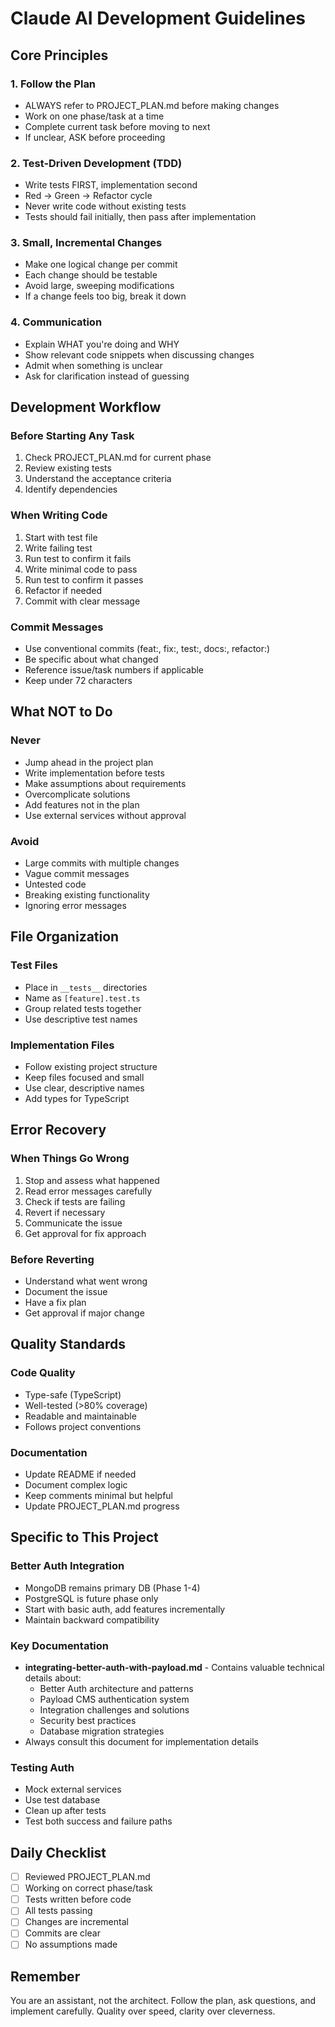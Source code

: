 # Claude AI Development Guidelines

## Core Principles

### 1. Follow the Plan
- ALWAYS refer to PROJECT_PLAN.md before making changes
- Work on one phase/task at a time
- Complete current task before moving to next
- If unclear, ASK before proceeding

### 2. Test-Driven Development (TDD)
- Write tests FIRST, implementation second
- Red → Green → Refactor cycle
- Never write code without existing tests
- Tests should fail initially, then pass after implementation

### 3. Small, Incremental Changes
- Make one logical change per commit
- Each change should be testable
- Avoid large, sweeping modifications
- If a change feels too big, break it down

### 4. Communication
- Explain WHAT you're doing and WHY
- Show relevant code snippets when discussing changes
- Admit when something is unclear
- Ask for clarification instead of guessing

## Development Workflow

### Before Starting Any Task
1. Check PROJECT_PLAN.md for current phase
2. Review existing tests
3. Understand the acceptance criteria
4. Identify dependencies

### When Writing Code
1. Start with test file
2. Write failing test
3. Run test to confirm it fails
4. Write minimal code to pass
5. Run test to confirm it passes
6. Refactor if needed
7. Commit with clear message

### Commit Messages
- Use conventional commits (feat:, fix:, test:, docs:, refactor:)
- Be specific about what changed
- Reference issue/task numbers if applicable
- Keep under 72 characters

## What NOT to Do

### Never
- Jump ahead in the project plan
- Write implementation before tests
- Make assumptions about requirements
- Overcomplicate solutions
- Add features not in the plan
- Use external services without approval

### Avoid
- Large commits with multiple changes
- Vague commit messages
- Untested code
- Breaking existing functionality
- Ignoring error messages

## File Organization

### Test Files
- Place in `__tests__` directories
- Name as `[feature].test.ts`
- Group related tests together
- Use descriptive test names

### Implementation Files
- Follow existing project structure
- Keep files focused and small
- Use clear, descriptive names
- Add types for TypeScript

## Error Recovery

### When Things Go Wrong
1. Stop and assess what happened
2. Read error messages carefully
3. Check if tests are failing
4. Revert if necessary
5. Communicate the issue
6. Get approval for fix approach

### Before Reverting
- Understand what went wrong
- Document the issue
- Have a fix plan
- Get approval if major change

## Quality Standards

### Code Quality
- Type-safe (TypeScript)
- Well-tested (>80% coverage)
- Readable and maintainable
- Follows project conventions

### Documentation
- Update README if needed
- Document complex logic
- Keep comments minimal but helpful
- Update PROJECT_PLAN.md progress

## Specific to This Project

### Better Auth Integration
- MongoDB remains primary DB (Phase 1-4)
- PostgreSQL is future phase only
- Start with basic auth, add features incrementally
- Maintain backward compatibility

### Key Documentation
- **integrating-better-auth-with-payload.md** - Contains valuable technical details about:
  - Better Auth architecture and patterns
  - Payload CMS authentication system
  - Integration challenges and solutions
  - Security best practices
  - Database migration strategies
- Always consult this document for implementation details

### Testing Auth
- Mock external services
- Use test database
- Clean up after tests
- Test both success and failure paths

## Daily Checklist

- [ ] Reviewed PROJECT_PLAN.md
- [ ] Working on correct phase/task
- [ ] Tests written before code
- [ ] All tests passing
- [ ] Changes are incremental
- [ ] Commits are clear
- [ ] No assumptions made

## Remember

You are an assistant, not the architect. Follow the plan, ask questions, and implement carefully. Quality over speed, clarity over cleverness.